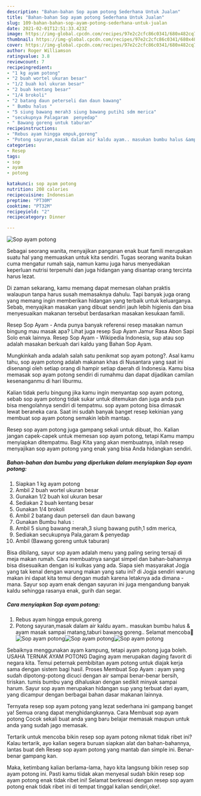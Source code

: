 ```yaml
---
description: "Bahan-bahan Sop ayam potong Sederhana Untuk Jualan"
title: "Bahan-bahan Sop ayam potong Sederhana Untuk Jualan"
slug: 109-bahan-bahan-sop-ayam-potong-sederhana-untuk-jualan
date: 2021-02-01T12:51:33.423Z
image: https://img-global.cpcdn.com/recipes/97e2c2cfc86c0341/680x482cq70/sop-ayam-potong-foto-resep-utama.jpg
thumbnail: https://img-global.cpcdn.com/recipes/97e2c2cfc86c0341/680x482cq70/sop-ayam-potong-foto-resep-utama.jpg
cover: https://img-global.cpcdn.com/recipes/97e2c2cfc86c0341/680x482cq70/sop-ayam-potong-foto-resep-utama.jpg
author: Roger Williamson
ratingvalue: 3.8
reviewcount: 7
recipeingredient:
- "1 kg ayam potong"
- "2 buah wortel ukuran besar"
- "1/2 buah kol ukuran besar"
- "2 buah kentang besar"
- "1/4 brokoli"
- "2 batang daun peterseli dan daun bawang"
- " Bumbu halus "
- "5 siung bawang merah3 siung bawang putih1 sdm merica"
- "secukupnya Palagaram  penyedap"
- " Bawang goreng untuk taburan"
recipeinstructions:
- "Rebus ayam hingga empuk,goreng"
- "Potong sayuran,masak dalam air kaldu ayam.. masukan bumbu halus &amp; ayam masak sampai matang,taburi bawang goreng.. Selamat mencoba🤗"
categories:
- Resep
tags:
- sop
- ayam
- potong

katakunci: sop ayam potong 
nutrition: 208 calories
recipecuisine: Indonesian
preptime: "PT30M"
cooktime: "PT32M"
recipeyield: "2"
recipecategory: Dinner

---
```



![Sop ayam potong](https://img-global.cpcdn.com/recipes/97e2c2cfc86c0341/680x482cq70/sop-ayam-potong-foto-resep-utama.jpg)

Sebagai seorang wanita, menyajikan panganan enak buat famili merupakan suatu hal yang memuaskan untuk kita sendiri. Tugas seorang  wanita bukan cuma mengatur rumah saja, namun kamu juga harus menyediakan keperluan nutrisi terpenuhi dan juga hidangan yang disantap orang tercinta harus lezat.

Di zaman  sekarang, kamu memang dapat memesan olahan praktis walaupun tanpa harus susah memasaknya dahulu. Tapi banyak juga orang yang memang ingin memberikan hidangan yang terbaik untuk keluarganya. Sebab, menyajikan masakan yang dibuat sendiri jauh lebih higienis dan bisa menyesuaikan makanan tersebut berdasarkan masakan kesukaan famili. 

Resep Sop Ayam - Anda punya banyak referensi resep masakan namun bingung mau masak apa? Lihat juga resep Sup Ayam Jamur Rasa Abon Sapi Solo enak lainnya. Resep Sop Ayam - Wikipedia Indonesia, sup atau sop adalah masakan berkuah dari kaldu yang Bahan Sop Ayam.

Mungkinkah anda adalah salah satu penikmat sop ayam potong?. Asal kamu tahu, sop ayam potong adalah makanan khas di Nusantara yang saat ini disenangi oleh setiap orang di hampir setiap daerah di Indonesia. Kamu bisa memasak sop ayam potong sendiri di rumahmu dan dapat dijadikan camilan kesenanganmu di hari liburmu.

Kalian tidak perlu bingung jika kamu ingin menyantap sop ayam potong, sebab sop ayam potong tidak sukar untuk ditemukan dan juga anda pun bisa mengolahnya sendiri di tempatmu. sop ayam potong bisa dimasak lewat beraneka cara. Saat ini sudah banyak banget resep kekinian yang membuat sop ayam potong semakin lebih mantap.

Resep sop ayam potong juga gampang sekali untuk dibuat, lho. Kalian jangan capek-capek untuk memesan sop ayam potong, tetapi Kamu mampu menyiapkan ditempatmu. Bagi Kita yang akan membuatnya, inilah resep menyajikan sop ayam potong yang enak yang bisa Anda hidangkan sendiri.

<!--inarticleads1-->

##### Bahan-bahan dan bumbu yang diperlukan dalam menyiapkan Sop ayam potong:

1. Siapkan 1 kg ayam potong
1. Ambil 2 buah wortel ukuran besar
1. Gunakan 1/2 buah kol ukuran besar
1. Sediakan 2 buah kentang besar
1. Gunakan 1/4 brokoli
1. Ambil 2 batang daun peterseli dan daun bawang
1. Gunakan  Bumbu halus :
1. Ambil 5 siung bawang merah,3 siung bawang putih,1 sdm merica,
1. Sediakan secukupnya Pala,garam &amp; penyedap
1. Ambil  (Bawang goreng untuk taburan)


Bisa dibilang, sayur sop ayam adalah menu yang paling sering tersaji di meja makan rumah. Cara membuatnya sangat simpel dan bahan-bahannya bisa disesuaikan dengan isi kulkas yang ada. Siapa sieh masyarakat Jogja yang tak kenal dengan warung makan yang satu ini? di Jogja sendiri warung makan ini dapat kita temui dengan mudah karena letaknya ada dimana - mana. Sayur sop ayam enak dengan sayuran ini juga mengandung banyak kaldu sehingga rasanya enak, gurih dan segar. 

<!--inarticleads2-->

##### Cara menyiapkan Sop ayam potong:

1. Rebus ayam hingga empuk,goreng
1. Potong sayuran,masak dalam air kaldu ayam.. masukan bumbu halus &amp; ayam masak sampai matang,taburi bawang goreng.. Selamat mencoba🤗
<img src="https://img-global.cpcdn.com/steps/a7409f9d2267e4ec/160x128cq70/sop-ayam-potong-langkah-memasak-2-foto.jpg" alt="Sop ayam potong"><img src="https://img-global.cpcdn.com/steps/d16c42dda6f15ea2/160x128cq70/sop-ayam-potong-langkah-memasak-2-foto.jpg" alt="Sop ayam potong"><img src="https://img-global.cpcdn.com/steps/87ccc0d955b12b9a/160x128cq70/sop-ayam-potong-langkah-memasak-2-foto.jpg" alt="Sop ayam potong">

Sebaiknya menggunakan ayam kampung, tetapi ayam potong juga boleh. USAHA TERNAK AYAM POTONG Daging ayam merupakan daging favorit di negara kita. Temui peternak pembibitan ayam potong untuk diajak kerja sama dengan sistem bagi hasil. Proses Membuat Sop Ayam : ayam yang sudah dipotong-potong dicuci dengan air sampai benar-benar bersih, tiriskan. tumis bumbu yang dihaluskan dengan sedikit minyak sampai harum. Sayur sop ayam merupakan hidangan sup yang terbuat dari ayam, yang dicampur dengan berbagai bahan dasar makanan lainnya. 

Ternyata resep sop ayam potong yang lezat sederhana ini gampang banget ya! Semua orang dapat menghidangkannya. Cara Membuat sop ayam potong Cocok sekali buat anda yang baru belajar memasak maupun untuk anda yang sudah jago memasak.

Tertarik untuk mencoba bikin resep sop ayam potong nikmat tidak ribet ini? Kalau tertarik, ayo kalian segera buruan siapkan alat dan bahan-bahannya, lantas buat deh Resep sop ayam potong yang mantab dan simple ini. Benar-benar gampang kan. 

Maka, ketimbang kalian berlama-lama, hayo kita langsung bikin resep sop ayam potong ini. Pasti kamu tiidak akan menyesal sudah bikin resep sop ayam potong enak tidak ribet ini! Selamat berkreasi dengan resep sop ayam potong enak tidak ribet ini di tempat tinggal kalian sendiri,oke!.

